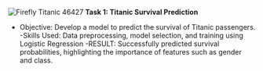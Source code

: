 ![Firefly Titanic 46427](https://github.com/user-attachments/assets/a0c02e3a-5c46-4bd0-a026-549e5fb0bb0f)
**Task 1: Titanic Survival Prediction**
- Objective: Develop a model to predict the survival of Titanic passengers.
-Skills Used: Data preprocessing, model selection, and training using Logistic Regression
-RESULT: Successfully predicted survival probabilities, highlighting the importance of features such as gender and class.
